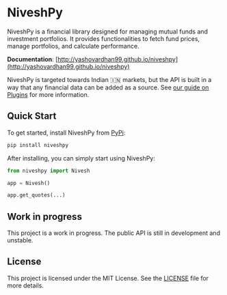 # NiveshPy

<!-- --8<-- [start:common-1] -->

NiveshPy is a financial library designed for managing mutual funds and investment portfolios. It provides functionalities to fetch fund prices, manage portfolios, and calculate performance.

<!-- --8<-- [end:common-1] -->

**Documentation**: [http://yashovardhan99.github.io/niveshpy](http://yashovardhan99.github.io/niveshpy)

NiveshPy is targeted towards Indian :india: markets, but the API is built in a way that any financial data can be added as a source. See [our guide on Plugins](http://yashovardhan99.github.io/niveshpy/plugins/) for more information.

<!-- --8<-- [start:common-2] -->

## Quick Start

To get started, install NiveshPy from [PyPi](https://pypi.org/project/NiveshPy/):

```sh
pip install niveshpy
```

After installing, you can simply start using NiveshPy:

```py
from niveshpy import Nivesh

app = Nivesh()

app.get_quotes(...)
```

## Work in progress

This project is a work in progress. The public API is still in development and unstable.

## License

This project is licensed under the MIT License. See the [LICENSE](LICENSE) file for more details.

<!-- --8<-- [end:common-2] -->